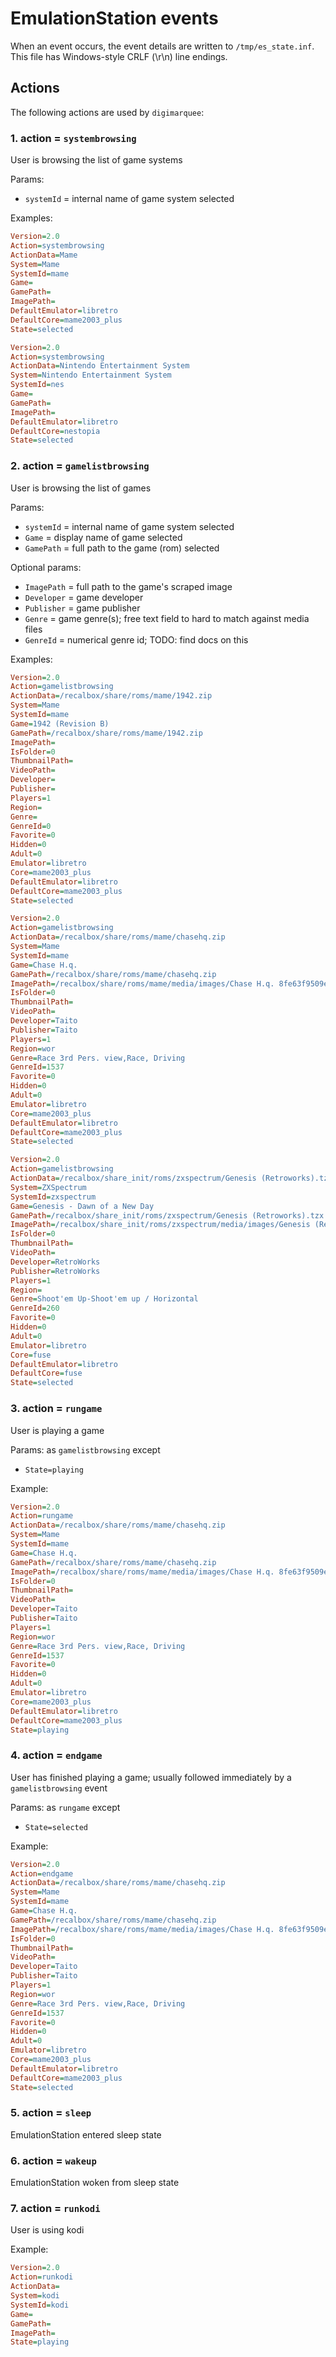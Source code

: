 # EmulationStation events

When an event occurs, the event details are written to `/tmp/es_state.inf`.
This file has Windows-style CRLF (\r\n) line endings.

## Actions

The following actions are used by `digimarquee`:


### 1. action = `systembrowsing`

User is browsing the list of game systems

Params:
- `systemId` = internal name of game system selected

Examples:

```ini
Version=2.0
Action=systembrowsing
ActionData=Mame
System=Mame
SystemId=mame
Game=
GamePath=
ImagePath=
DefaultEmulator=libretro
DefaultCore=mame2003_plus
State=selected
```

```ini
Version=2.0
Action=systembrowsing
ActionData=Nintendo Entertainment System
System=Nintendo Entertainment System
SystemId=nes
Game=
GamePath=
ImagePath=
DefaultEmulator=libretro
DefaultCore=nestopia
State=selected
```

### 2. action = `gamelistbrowsing`

User is browsing the list of games

Params:
- `systemId` = internal name of game system selected
- `Game` = display name of game selected
- `GamePath` = full path to the game (rom) selected

Optional params:
- `ImagePath` = full path to the game's scraped image
- `Developer` = game developer
- `Publisher` = game publisher
- `Genre` = game genre(s); free text field to hard to match against media files
- `GenreId` = numerical genre id; TODO: find docs on this

Examples:

```ini
Version=2.0
Action=gamelistbrowsing
ActionData=/recalbox/share/roms/mame/1942.zip
System=Mame
SystemId=mame
Game=1942 (Revision B)
GamePath=/recalbox/share/roms/mame/1942.zip
ImagePath=
IsFolder=0
ThumbnailPath=
VideoPath=
Developer=
Publisher=
Players=1
Region=
Genre=
GenreId=0
Favorite=0
Hidden=0
Adult=0
Emulator=libretro
Core=mame2003_plus
DefaultEmulator=libretro
DefaultCore=mame2003_plus
State=selected
```

```ini
Version=2.0
Action=gamelistbrowsing
ActionData=/recalbox/share/roms/mame/chasehq.zip
System=Mame
SystemId=mame
Game=Chase H.q.
GamePath=/recalbox/share/roms/mame/chasehq.zip
ImagePath=/recalbox/share/roms/mame/media/images/Chase H.q. 8fe63f9509e4679f78768a0d10d70258.png
IsFolder=0
ThumbnailPath=
VideoPath=
Developer=Taito
Publisher=Taito
Players=1
Region=wor
Genre=Race 3rd Pers. view,Race, Driving
GenreId=1537
Favorite=0
Hidden=0
Adult=0
Emulator=libretro
Core=mame2003_plus
DefaultEmulator=libretro
DefaultCore=mame2003_plus
State=selected
```

```ini
Version=2.0
Action=gamelistbrowsing
ActionData=/recalbox/share_init/roms/zxspectrum/Genesis (Retroworks).tzx
System=ZXSpectrum
SystemId=zxspectrum
Game=Genesis - Dawn of a New Day
GamePath=/recalbox/share_init/roms/zxspectrum/Genesis (Retroworks).tzx
ImagePath=/recalbox/share_init/roms/zxspectrum/media/images/Genesis (Retroworks).png
IsFolder=0
ThumbnailPath=
VideoPath=
Developer=RetroWorks
Publisher=RetroWorks
Players=1
Region=
Genre=Shoot'em Up-Shoot'em up / Horizontal
GenreId=260
Favorite=0
Hidden=0
Adult=0
Emulator=libretro
Core=fuse
DefaultEmulator=libretro
DefaultCore=fuse
State=selected
```


### 3. action = `rungame`

User is playing a game

Params: as `gamelistbrowsing` except
- `State=playing`

Example:

```ini
Version=2.0
Action=rungame
ActionData=/recalbox/share/roms/mame/chasehq.zip
System=Mame
SystemId=mame
Game=Chase H.q.
GamePath=/recalbox/share/roms/mame/chasehq.zip
ImagePath=/recalbox/share/roms/mame/media/images/Chase H.q. 8fe63f9509e4679f78768a0d10d70258.png
IsFolder=0
ThumbnailPath=
VideoPath=
Developer=Taito
Publisher=Taito
Players=1
Region=wor
Genre=Race 3rd Pers. view,Race, Driving
GenreId=1537
Favorite=0
Hidden=0
Adult=0
Emulator=libretro
Core=mame2003_plus
DefaultEmulator=libretro
DefaultCore=mame2003_plus
State=playing
```

### 4. action = `endgame`

User has finished playing a game; usually followed immediately by a `gamelistbrowsing` event

Params: as `rungame` except
- `State=selected`

Example:

```ini
Version=2.0
Action=endgame
ActionData=/recalbox/share/roms/mame/chasehq.zip
System=Mame
SystemId=mame
Game=Chase H.q.
GamePath=/recalbox/share/roms/mame/chasehq.zip
ImagePath=/recalbox/share/roms/mame/media/images/Chase H.q. 8fe63f9509e4679f78768a0d10d70258.png
IsFolder=0
ThumbnailPath=
VideoPath=
Developer=Taito
Publisher=Taito
Players=1
Region=wor
Genre=Race 3rd Pers. view,Race, Driving
GenreId=1537
Favorite=0
Hidden=0
Adult=0
Emulator=libretro
Core=mame2003_plus
DefaultEmulator=libretro
DefaultCore=mame2003_plus
State=selected
```

### 5. action = `sleep`

EmulationStation entered sleep state


### 6. action = `wakeup`

EmulationStation woken from sleep state


### 7. action = `runkodi`

User is using kodi

Example:

```ini
Version=2.0
Action=runkodi
ActionData=
System=kodi
SystemId=kodi
Game=
GamePath=
ImagePath=
State=playing
```
